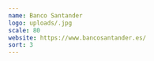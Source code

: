 ```yaml
---
name: Banco Santander
logo: uploads/.jpg
scale: 80
website: https://www.bancosantander.es/
sort: 3
---
```

